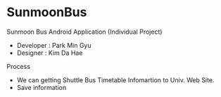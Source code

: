 # SunmoonBus
Sunmoon Bus Android Application (Individual Project)

- Developer : Park Min Gyu
- Designer : Kim Da Hae

Process
- We can getting Shuttle Bus Timetable Infomartion to Univ. Web Site.
- Save information 